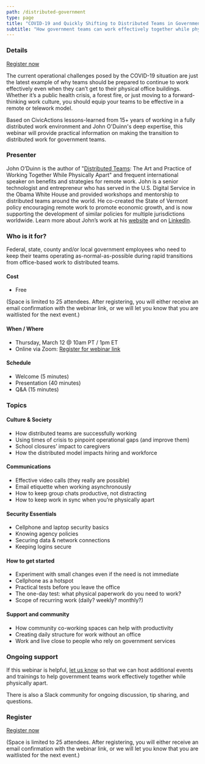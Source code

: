 ```yaml
---
path: /distributed-government
type: page
title: "COVID-19 and Quickly Shifting to Distributed Teams in Government (Free Webinar)"
subtitle: "How government teams can work effectively together while physically apart"
---
```


### Details

[Register now](https://zoom.us/webinar/register/WN_aQ0Yu_7QSBWcmQeTELv52A
)

The current operational challenges posed by the COVID-19 situation are just the latest example of why teams should be prepared to continue to work effectively even when they can’t get to their physical office buildings. Whether it’s a public health crisis, a forest fire, or just moving to a forward-thinking work culture, you should equip your teams to be effective in a remote or telework model.

Based on CivicActions lessons-learned from 15+ years of working in a fully distributed work environment and John O'Duinn's deep expertise, this webinar will provide practical information on making the transition to distributed work for government teams.

### Presenter

John O’Duinn is the author of "[Distributed Teams](https://www.amzn.com/1732254907): The Art and Practice of Working Together While Physically Apart" and frequent international speaker on benefits and strategies for remote work. John is a senior technologist and entrepreneur who has served in the U.S. Digital Service in the Obama White House and provided workshops and mentorship to distributed teams around the world. 
He co-created the State of Vermont policy encouraging remote work to promote economic growth, and is now supporting the development of similar policies for multiple jurisdictions worldwide. Learn more about John’s work at his [website](http://oduinn.com/) and on [LinkedIn](https://www.linkedin.com/in/joduinn).

### Who is it for?

Federal, state, county and/or local government employees who need to keep their teams operating as-normal-as-possible during rapid transitions from office-based work to distributed teams.

#### Cost

- Free

(Space is limited to 25 attendees. After registering, you will either receive an email confirmation with the webinar link, or we will let you know that you are waitlisted for the next event.)

#### When / Where

- Thursday, March 12 @ 10am PT / 1pm ET
- Online via Zoom: [Register for webinar link](https://zoom.us/webinar/register/WN_aQ0Yu_7QSBWcmQeTELv52A
)

#### Schedule

- Welcome (5 minutes)
- Presentation (40 minutes)
- Q&A (15 minutes)

### Topics

#### Culture & Society

- How distributed teams are successfully working
- Using times of crisis to pinpoint operational gaps (and improve them)
- School closures’ impact to caregivers
- How the distributed model impacts hiring and workforce

#### Communications

- Effective video calls (they really are possible)
- Email etiquette when working asynchronously
- How to keep group chats productive, not distracting
- How to keep work in sync when you’re physically apart

#### Security Essentials

- Cellphone and laptop security basics
- Knowing agency policies
- Securing data & network connections
- Keeping logins secure

#### How to get started

- Experiment with small changes even if the need is not immediate
- Cellphone as a hotspot
- Practical tests before you leave the office
- The one-day test: what physical paperwork do you need to work?
- Scope of recurring work (daily? weekly? monthly?)

#### Support and community

- How community co-working spaces can help with productivity
- Creating daily structure for work without an office
- Work and live close to people who rely on government services

### Ongoing support

If this webinar is helpful, [let us know](/contact) so that we can host additional events and trainings to help government teams work effectively together while physically apart.

There is also a Slack community for ongoing discussion, tip sharing, and questions.

### Register

[Register now](https://zoom.us/webinar/register/WN_aQ0Yu_7QSBWcmQeTELv52A
)

(Space is limited to 25 attendees. After registering, you will either receive an email confirmation with the webinar link, or we will let you know that you are waitlisted for the next event.)
